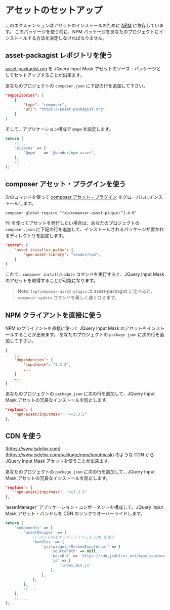 アセットのセットアップ
======================

このエクステンションはアセットのインストールのために [NPM](https://www.npmjs.org/) に依存しています。
このパッケージを使う前に、NPM パッケージをあなたのプロジェクトにインストールする方法を決定しなければなりません。


## asset-packagist レポジトリを使う

[asset-packagist.org](https://asset-packagist.org) を JQuery Input Mask アセットのソース・パッケージとしてセットアップすることが出来ます。

あなたのプロジェクトの `composer.json` に下記の行を追加して下さい。

```json
"repositories": [
    {
        "type": "composer",
        "url": "https://asset-packagist.org"
    }
]
```

そして、アプリケーション構成で `@npm` を設定します。

```php
return [
    //...
    'aliases' => [
        '@npm'   => '@vendor/npm-asset',
    ],
    //...
];
```

## composer アセット・プラグインを使う

次のコマンドを使って [composer アセット・プラグイン](https://github.com/francoispluchino/composer-asset-plugin/) をグローバルにインストールします。

```
composer global require "fxp/composer-asset-plugin:^1.4.0"
```

Yii を使ってアセットを発行したい場合は、あなたのプロジェクトの `composer.json` に下記の行を追加して、インストールされるパッケージが置かれるディレクトリを設定します。

```json
"extra": {
    "asset-installer-paths": {
        "npm-asset-library": "vendor/npm",
    }
}
```

これで、`composer install/update` コマンドを実行すると、JQuery Input Mask のアセットを取得することが可能になります。

> Note: `fxp/composer-asset-plugin` は asset-packagist に比べると、`composer update` コマンドを著しく遅くさせます。


## NPM クライアントを直接に使う

NPM のクライアントを直接に使って JQuery Input Mask のアセットをインストールすることが出来ます。
あなたのプロジェクトの `package.json` に次の行を追加して下さい。

```json
{
    ...
    "dependencies": {
        "inputmask": "3.3.5",
        ...
    }
    ...
}
```

あなたのプロジェクトの `package.json` に次の行を追加して、JQuery Input Mask アセットの冗長なインストールを防止します。

```json
"replace": {
    "npm-asset/inputmask": ">=3.3.5"
},
```


## CDN を使う

[https://www.jsdelivr.com](https://www.jsdelivr.com/package/npm/inputmask) のような CDN から JQuery Input Mask アセットを使うことが出来ます。

あなたのプロジェクトの `package.json` に次の行を追加して、JQuery Input Mask アセットの冗長なインストールを防止します。

```json
"replace": {
    "npm-asset/inputmask": ">=3.3.5"
},
```

'assetManager' アプリケーション・コンポーネントを構成して、JQuery Input Mask アセット・バンドルを CDN のリンクでオーバーライドします。

```php
return [
    'components' => [
        'assetManager' => [
            // バンドルをオーバーライドして CDN を使う
            'bundles' => [
                'yii\widgets\MaskedInputAsset' => [
                    'sourcePath' => null,
                    'baseUrl' => 'https://cdn.jsdelivr.net/npm/inputmask@3.3.11',
                    'js' => [
                        'index.min.js'
                    ],
                ],
            ],
        ],
        // ...
    ],
    // ...
];
```
